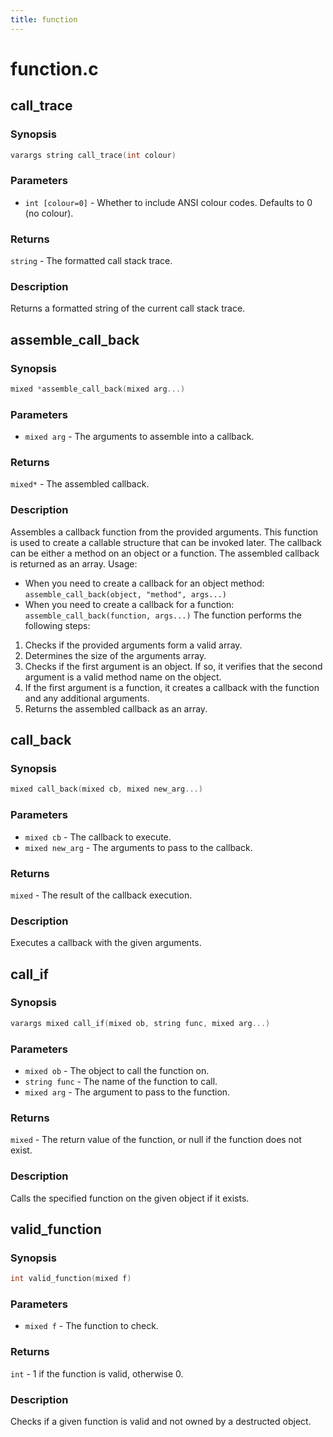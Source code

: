 ```yaml
---
title: function
---
```

# function.c

## call_trace

### Synopsis

```c
varargs string call_trace(int colour)
```

### Parameters

* `int [colour=0]` - Whether to include ANSI colour codes. Defaults to 0 (no colour).

### Returns

`string` - The formatted call stack trace.

### Description

Returns a formatted string of the current call stack trace.

## assemble_call_back

### Synopsis

```c
mixed *assemble_call_back(mixed arg...)
```

### Parameters

* `mixed arg` - The arguments to assemble into a callback.

### Returns

`mixed*` - The assembled callback.

### Description

Assembles a callback function from the provided arguments.
This function is used to create a callable structure that can be
invoked later. The callback can be either a method on an object or
a function. The assembled callback is returned as an array.
Usage:
- When you need to create a callback for an object method:
`assemble_call_back(object, "method", args...)`
- When you need to create a callback for a function:
`assemble_call_back(function, args...)`
The function performs the following steps:
1. Checks if the provided arguments form a valid array.
2. Determines the size of the arguments array.
3. Checks if the first argument is an object. If so, it verifies that
the second argument is a valid method name on the object.
4. If the first argument is a function, it creates a callback with the
function and any additional arguments.
5. Returns the assembled callback as an array.

## call_back

### Synopsis

```c
mixed call_back(mixed cb, mixed new_arg...)
```

### Parameters

* `mixed cb` - The callback to execute.
* `mixed new_arg` - The arguments to pass to the callback.

### Returns

`mixed` - The result of the callback execution.

### Description

Executes a callback with the given arguments.

## call_if

### Synopsis

```c
varargs mixed call_if(mixed ob, string func, mixed arg...)
```

### Parameters

* `mixed ob` - The object to call the function on.
* `string func` - The name of the function to call.
* `mixed arg` - The argument to pass to the function.

### Returns

`mixed` - The return value of the function, or null if the function does not exist.

### Description

Calls the specified function on the given object if it exists.

## valid_function

### Synopsis

```c
int valid_function(mixed f)
```

### Parameters

* `mixed f` - The function to check.

### Returns

`int` - 1 if the function is valid, otherwise 0.

### Description

Checks if a given function is valid and not owned by a destructed
object.

